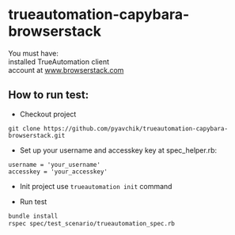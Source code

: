 # trueautomation-capybara-browserstack

You must have: <br>
installed TrueAutomation client <br>
account at www.browserstack.com

## How to run test: 

* Checkout project
 
 ```
 git clone https://github.com/pyavchik/trueautomation-capybara-browserstack.git
 ```
* Set up your username and accesskey key at spec_helper.rb:
```
username = 'your_username'
accesskey = 'your_accesskey'
```
* Init project use `trueautomation init` command
 
* Run test

```bash
bundle install
rspec spec/test_scenario/trueautomation_spec.rb
```